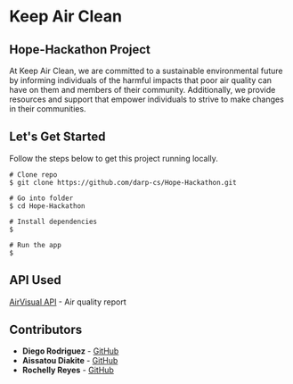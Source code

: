 # Keep Air Clean
## Hope-Hackathon Project

At Keep Air Clean, we are committed to a sustainable environmental future by informing individuals of the harmful impacts that poor air quality can have on them and members of their community. Additionally, we provide resources and support that empower individuals to strive to make changes in their communities. 

## Let's Get Started 
Follow the steps below to get this project running locally.

```
# Clone repo
$ git clone https://github.com/darp-cs/Hope-Hackathon.git

# Go into folder
$ cd Hope-Hackathon

# Install dependencies
$

# Run the app
$
```

## API Used
[AirVisual API](https://api-docs.iqair.com/#intro) - Air quality report

## Contributors 
-   **Diego Rodriguez** - [GitHub](https://github.com/darp-cs)
-   **Aissatou Diakite** -  [GitHub](https://github.com/Aissadiak)
-   **Rochelly Reyes** - [GitHub](https://github.com/RochellyReyes)
